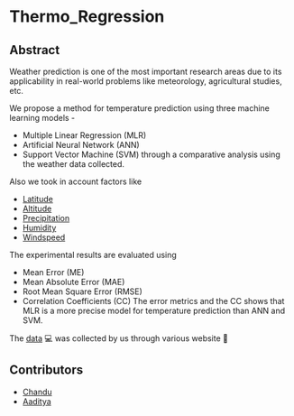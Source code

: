 
# Thermo_Regression

## Abstract
Weather prediction is one of the most important research areas due to its applicability in real-world problems like meteorology, agricultural studies, etc.

We propose a method for temperature prediction using three machine learning models -
* Multiple Linear Regression (MLR)
* Artificial Neural Network (ANN)
* Support Vector Machine (SVM)
through a comparative analysis using the weather data collected.

 Also we took in account factors like 
* [Latitude](https://en.wikipedia.org/wiki/Latitude)
* [Altitude](https://en.wikipedia.org/wiki/Altitude)
* [Precipitation](https://en.wikipedia.org/wiki/Precipitation)
* [Humidity](https://en.wikipedia.org/wiki/Humidity)
* [Windspeed](https://en.wikipedia.org/wiki/Windspeed)

The experimental results are evaluated using 
* Mean Error (ME)
* Mean Absolute Error (MAE)
* Root Mean Square Error (RMSE)
* Correlation Coefficients (CC)
The error metrics and the CC shows that MLR is a more precise model for temperature prediction than ANN and SVM.

The [data](https://github.com/adijams01/thermo_regression_01/blob/main/thermodynamics_csv.csv) :computer: was collected by us through various website :scroll:

## Contributors
* [Chandu](https://github.com/Chandu106)
* [Aaditya](https://github.com/ad5454)
